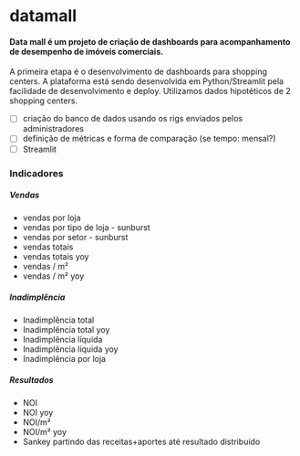 # datamall
#### Data mall é um projeto de criação de dashboards para acompanhamento de desempenho de imóveis comerciais. 
A primeira etapa é o desenvolvimento de dashboards para shopping centers. A plataforma está sendo desenvolvida em Python/Streamlit pela facilidade de desenvolvimento e deploy.
Utilizamos dados hipotéticos de 2 shopping centers.

- [ ] criação do banco de dados usando os rigs enviados pelos administradores
- [ ] definição de métricas e forma de comparação (se tempo: mensal?)
- [ ] Streamlit

### Indicadores
##### Vendas
- vendas por loja
- vendas por tipo de loja - sunburst
- vendas por setor - sunburst
- vendas totais
- vendas totais yoy
- vendas / m²
- vendas / m² yoy
  
##### Inadimplência
- Inadimplência total
- Inadimplência total yoy
- Inadimplência líquida
- Inadimplência líquida yoy
- Inadimplência por loja

##### Resultados
- NOI
- NOI yoy
- NOI/m²
- NOI/m² yoy
- Sankey partindo das receitas+aportes até resultado distribuído



